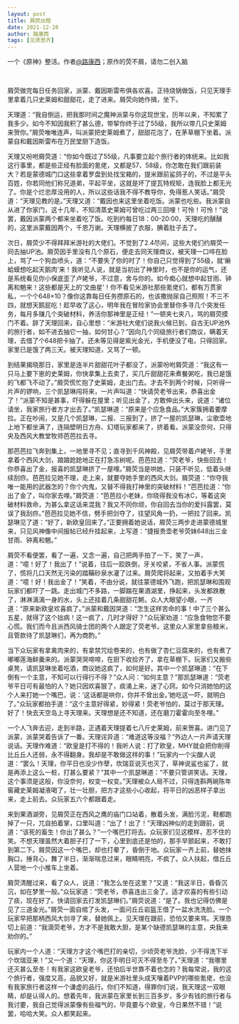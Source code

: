 ```yaml
---
layout: post
title: 屑荧出橙
date: 2021-12-28
author: 路康西
tags: [见贤思齐]
---
```


 一个《原神》整活。作者[@路康西](https://www.zhihu.com/question/508460412/answer/2288055143)；原作的荧不屑，请勿二创入脑

<!--- more --->
<br/>

屑荧做完每日任务回家，派蒙、戴因斯雷布俱各欢喜。正待烧锅做饭，只见天理手里拿着几只史莱姆和甜甜花，走了进来。屑荧向她作揖，坐下。

天理道：“我自倒运，把我那时间之魔神派蒙与你这现世宝，历年以来，不知累了我多少。如今不知因我积了甚么德，带挈你终于过了55级，我所以带几只史莱姆来贺你。”屑荧唯唯连声，叫派蒙把史莱姆煮了，甜甜花泡了，在茅草棚下坐着。派蒙自和戴因斯雷布在万民堂厨下造饭。

天理又吩咐屑荧道：“你如今既过了55级，凡事要立起个旅行者的体统来。比如我这行事里，都是些正经有脸面的氪佬，又都是57、58级，你怎敢在我们跟前装大？若是蒙德城门口这些拿着罗盘到处找宝箱的，提米跟前鲨鸽子的，不过是平头百姓，你若同他们称兄道弟，平起平坐，这就是坏了提瓦特规矩，连我脸上都无光了。你是个烂忠厚没用的人，所以这些话我不得不教导你，免得惹人笑话。”屑荧道：“天理见教的是。”天理又道：“戴因也来这里坐着吃饭。派蒙也吃些。我派蒙自从进了你家门，这十几年，不知清蒸史莱姆可曾吃过两三回哩！可怜！可怜！”说罢，戴因派蒙两个都来坐着吃了饭。吃到约每日18：00-20:00，天理吃的醺醺的，这里派蒙戴因两个，千恩万谢。天理横披了衣服，腆着肚子去了。

次日，屑荧少不得拜拜米游社的大佬们。不觉到了2.4尽间，这些大佬们约屑荧一同去抽UP池。屑荧因手里没有几个原石，便走去同天理商议，被天理一口啐在脸上，骂了一个狗血喷头，道：“不要失了你的时了！你自己只觉得到了55级，就‘癞蛤蟆想吃起天鹅肉’来！我听见人说，就是当初出了神里时，也不是你的运气，还是系统看见你小保底歪了卢姥爷，不过意，舍与你的。如今痴心就想中起甘雨、钟离和魈来！这些都是天上的‘文曲星’！你不看见米游社那些氪佬们，都有万贯家私，一个个648×10？像你这靠每日任务攒原石的，也该撒抛尿自己照照！不三不四，就想天鹅屁吃！趁早收了这心，明年我在冒险家协会里替你多寻几个突发任务，每月多赚几个突破材料，养活你那神里是正经！”一顿夹七夹八，骂的屑荧摸门不着。辞了天理回来，自心里想：“米游社大佬们说我火候已到，自古无UP池外的旅行者，如不进去抽它一抽，如何甘心？”因向几个同级旅行者们商议，瞒着天理，去借了个648把卡抽了。还未等见得是紫光金光，手机便没了电，只得回家。家里已是饿了两三天。被天理知道，又骂了一顿。

到结果揭晓那日，家里是连半片甜甜花叶子都没了，派蒙吩咐屑荧道：“我这有一只马上要下崽的史莱姆，你快拿集上去卖了，买几斤甜甜花来煮餐粥吃，我已是饿的飞都飞不动了。”屑荧慌忙抱了史莱姆，走出门去。才去不到两个时候，只听得一片声的锣响，三个凯瑟琳闯将来，一片声叫道：“快请荧老爷出来，恭喜出金了！”派蒙不知是甚事，吓得躲在屋里；听见出金了，方敢伸出头来，说道：“诸位请坐，我家旅行者方才出去了。”凯瑟琳道：“原来是个应急食品。”大家簇拥着要摩拉。正在吵闹，又是几个凯瑟琳，二报、三报到了，挤了一屋的凯瑟琳，尘歌壶地上地下都坐满了，连隔壁明日方舟、幻塔玩家都来了，挤着看。派蒙没奈何，只得央及西风大教堂牧师芭芭拉去寻。

那芭芭拉飞奔到集上，一地里寻不见；直寻到千风神殿，见屑荧带着卢姥爷，手里拿着个西风大剑，踉踉跄跄地正在打急冻树呢。芭芭拉道：“荧老爷，快些回去！你恭喜出了金，报喜的凯瑟琳挤了一屋哩。”屑荧当是哄她，只装不听见，低着头继续刮痧。芭芭拉见她不理，走上来，就要夺她手里的西风大剑。屑荧道：“你夺我唯一能用的武器怎的？你个内鬼，又替不得我打神里的突破材料！”芭芭拉道：“你出了金了，叫你家去哩。”屑荧道：“芭芭拉小老妹，你晓得我没有冰C，等着这突破材料救命，为甚么拿这话来混我？我又不同你顽，你自回去当你的爱抖露罢，莫误了我刮痧。”芭芭拉见她不信，劈手把剑夺了，往望风角一扔，一把拉了回来。凯瑟琳见了道：“好了，新欧皇回来了。”正要拥着她说话，屑荧三两步走进蒙德城里来，只见风神像中间报帖已经升挂起来，上写道：“捷报贵壶老爷荧妹648出三金甘雨、钟离和魈。”

屑荧不看便罢，看了一遍，又念一遍，自己把两手拍了一下，笑了一声，道：“噫！好了！我出了！”说着，往后一跤跌倒，牙关咬紧，不省人事。派蒙慌了，慌将几口天然无污染的踏鞴砂泉水灌了过来。屑荧爬将起来，又拍着手大笑道：“噫！好！我出金了！”笑着，不由分说，就往蒙德城外飞跑，把凯瑟琳和围观玩家们都吓了一跳。走出城门不多路，一脚踹在果酒湖里，挣起来，头发都跌散了，淋淋漓漓一身的水，头上还挂着几条甜甜花鳉。众人大眼望小眼，一齐道：“原来新欧皇欢喜疯了。”派蒙和戴因哭道：“怎生这样苦命的事！中了三个甚么五星，就得了这个拙病！这一疯了，几时才得好？”众玩家劝道：“应急食物您不要心慌。我们而今且派西风骑士团的两个人跟定了荧老爷。这里众人家里拿些粮米，且管款待了凯瑟琳们，再为商酌。”

当下众玩家有拿禽肉来的，有拿禁咒绘卷来的，也有做了杏仁豆腐来的，也有煮了嘟嘟莲海鲜羹来的。派蒙哭哭啼啼，在厨下收拾齐了，拿在草棚下。玩家们又搬些桌凳，请凯瑟琳坐着吃酒，商议她这疯了，如何是好。其中一个凯瑟琳道：“在下倒有一个主意，不知可以行得行不得？”众人问：“如何主意？”那凯瑟琳道：“荧老爷平日可有最怕的人？她只因欢喜狠了，痰涌上来，迷了心窍。如今只消她怕的这个人来打她一个嘴巴，说：‘这话都是哄你，你并不曾出金。’她吃这一吓，就明白了。”众玩家都拍手道：“这个主意好得紧，妙得紧！荧老爷怕的，莫过于那天理。好了！快去天空岛上寻天理来。天理想是还不知道，还在磨刀霍霍向至冬哩。”

一个人飞奔去迎，走到半路，正遇着天理提着七八斤史莱姆，前来贺喜。进门见了派蒙，派蒙哭着告诉了一番。天理诧异道：“难道这等没福？”外边人一片声请天理说话。天理作难道：“欧皇是打不得的！我听人说：打了欧皇，MHY就会把你削得比丘丘人还弱，永不得翻身。我却是不敢做这样的事！”玩家内一个尖酸人说道：“罢么！天理，你平日也没少作孽，坎瑞亚说灭也灭了，草神说鲨也鲨了，就是再添上这么一桩，打甚么要紧？”其中一个凯瑟琳道：“不要只管讲笑话。天理，这个事须是这般，你没奈何，权变一权变。”天理被众人局不过，只得连斟两碗陈年窖藏史莱姆凝液喝了，壮一壮胆，把方才这些小心收起，将平日的凶恶样子拿出来，走上前去。众玩家五六个都跟着走。

来到果酒湖旁，见屑荧正在西风之鹰的庙门口站着，散着头发，满脸污泥，鞋都跑掉了一只，兀自拍着掌，口里叫道：“出了！出了！”天理凶神似的走到跟前，说道：“该死的畜生！你出了甚么？”一个嘴巴打将去。众玩家们见这模样，忍不住的笑。不想天理虽然大着胆子打了一下，心里到底还是怕的，那手早颤起来，不敢打到第二下。屑荧因这一个嘴巴，却也打晕了，昏倒于地。众玩家一齐上前，替她抹胸口，捶背心，舞了半日，渐渐喘息过来，眼睛明亮，不疯了。众人扶起，借丘丘人营地一个小推车上坐着。

屑荧清醒过来，看了众人，说道：“我怎么坐在这里？”又道：“我这半日，昏昏沉沉，如在梦里一般。”众玩家道：“荧老爷，恭喜连出三金了。适才欢喜的有些引动了痰，现在好了。快请回家去打发凯瑟琳们。”屑荧说道：“是了。我也记得仿佛是见了三道金光。”屑荧一面自绾了头发，一面问丘丘岩盔王借了一盆水洗洗脸。一个玩家早把那柄西风大剑寻了来，替她佩上。见天理在跟前，恐怕又要来骂。天理恳切上前道：“我滴荧老爷，方才不是我敢大胆，是某个缺德凯瑟琳的主意，央我来劝你的。”

玩家内一个人道：“天理方才这个嘴巴打的亲切，少顷荧老爷洗脸，少不得洗下半个坎瑞亚来！”又一个道：“天理，你这手明日可灭不得至冬了。”天理道：“我哪里还灭甚么至冬！有我家这欧皇老爷，还怕后半世靠不着也怎的？我每常说，我的这个旅行者，强度又高，品貌又好，就是米游社里头成天嚷着PVP的哪些氪佬，也没有我家旅行者这样一个谦虚的品行。你们不知道，得罪你们说，我天理这一双眼睛，却是认得人的。想着先年，我派蒙在家里长到三百多岁，多少有钱的旅行者与我讨要，我自己觉得派蒙像有些福气的，毕竟要与个欧皇，今日果然不错！”说罢，哈哈大笑。众人都笑起来。